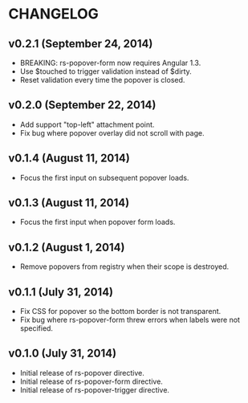 # CHANGELOG

## v0.2.1 (September 24, 2014)

- BREAKING: rs-popover-form now requires Angular 1.3.
- Use $touched to trigger validation instead of $dirty.
- Reset validation every time the popover is closed.

## v0.2.0 (September 22, 2014)

- Add support "top-left" attachment point.
- Fix bug where popover overlay did not scroll with page.

## v0.1.4 (August 11, 2014)

- Focus the first input on subsequent popover loads.

## v0.1.3 (August 11, 2014)

- Focus the first input when popover form loads.

## v0.1.2 (August 1, 2014)

- Remove popovers from registry when their scope is destroyed.

## v0.1.1 (July 31, 2014)

- Fix CSS for popover so the bottom border is not transparent.
- Fix bug where rs-popover-form threw errors when labels were not specified.

## v0.1.0 (July 31, 2014)

- Initial release of rs-popover directive.
- Initial release of rs-popover-form directive.
- Initial release of rs-popover-trigger directive.

